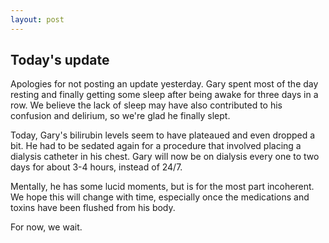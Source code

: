 ```yaml
---
layout: post
---
```


## Today's update

Apologies for not posting an update yesterday. Gary spent most of the day resting and finally getting some sleep after being awake for three days in a row. We believe the lack of sleep may have also contributed to his confusion and delirium, so we're glad he finally slept.

Today, Gary's bilirubin levels seem to have plateaued and even dropped a bit. He had to be sedated again for a procedure that involved placing a dialysis catheter in his chest. Gary will now be on dialysis every one to two days for about 3-4 hours, instead of 24/7.

Mentally, he has some lucid moments, but is for the most part incoherent. We hope this will change with time, especially once the medications and toxins have been flushed from his body.

For now, we wait.
